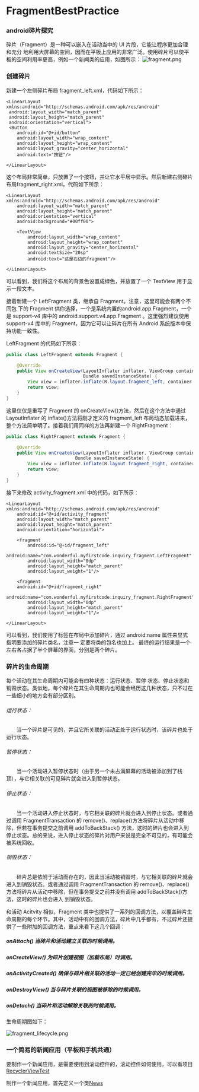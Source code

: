 FragmentBestPractice
===================================
### android碎片探究
碎片（Fragment）是一种可以嵌入在活动当中的 UI 片段，它能让程序更加合理和充分 地利用大屏幕的空间，因而在平板上应用的非常广泛。使用碎片可以使平板的空间利用率更高，例如一个新闻类的应用，如图所示：
![fragment.png](/img/fragment.png "fragment")
### 创建碎片
新建一个左侧碎片布局 fragment_left.xml，代码如下所示：

 	<LinearLayout xmlns:android="http://schemas.android.com/apk/res/android"
     android:layout_width="match_parent"
   	 android:layout_height="match_parent"
   	 android:orientation="vertical">
	 <Button
	 	android:id="@+id/button"
		android:layout_width="wrap_content"
		android:layout_height="wrap_content"
		android:layout_gravity="center_horizontal"
		android:text="按钮"/>

	</LinearLayout>
这个布局非常简单，只放置了一个按钮，并让它水平居中显示。然后新建右侧碎片布局fragment_right.xml，代码如下所示：

	<LinearLayout xmlns:android="http://schemas.android.com/apk/res/android"
    	android:layout_width="match_parent"
    	android:layout_height="match_parent"
    	android:orientation="vertical"
    	android:background="#00ff00">

    	<TextView
        	android:layout_width="wrap_content"
        	android:layout_height="wrap_content"
        	android:layout_gravity="center_horizontal"
        	android:textSize="20sp"
        	android:text="这是右边的fragment"/>

	</LinearLayout>
可以看到，我们将这个布局的背景色设置成绿色，并放置了一个 TextView 用于显示一段文本。

接着新建一个 LeftFragment 类，继承自 Fragment。注意，这里可能会有两个不同包 下的 Fragment 供你选择，一个是系统内置的android.app.Fragment，一个是 support-v4 库中的 android.support.v4.app.Fragment 。这里强烈建议使用 support-v4 库中的 Fragment，因为它可以让碎片在所有 Android 系统版本中保持功能一致性。

LeftFragment 的代码如下所示：
```Java
public class LeftFragment extends Fragment {

    @Override
    public View onCreateView(LayoutInflater inflater, ViewGroup container,
                             Bundle savedInstanceState) {
        View view = inflater.inflate(R.layout.fragment_left, container, false);
        return view;
    }
}
```
这里仅仅是重写了 Fragment 的 onCreateView()方法，然后在这个方法中通过 LayoutInflater 的 inflate()方法将刚才定义的 fragment_left 布局动态加载进来，整个方法简单明了。接着我们用同样的方法再新建一个 RightFragment：
```Java
public class RightFragment extends Fragment {

    @Override
    public View onCreateView(LayoutInflater inflater, ViewGroup container,
                          Bundle savedInstanceState) {
        View view = inflater.inflate(R.layout.fragment_right, container, false);
        return view;
    }
}
```
接下来修改 activity_fragment.xml 中的代码，如下所示：

	<LinearLayout xmlns:android="http://schemas.android.com/apk/res/android"
    	android:id="@+id/activity_fragment"
    	android:layout_width="match_parent"
    	android:layout_height="match_parent"
    	android:orientation="horizontal">

    	<fragment
        	android:id="@+id/fragment_left"
        	android:name="com.wonderful.myfirstcode.inquiry_fragment.LeftFragment"
        	android:layout_width="0dp"
        	android:layout_height="match_parent"
        	android:layout_weight="1"/>

    	<fragment
		android:id="@+id/fragment_right"
        	android:name="com.wonderful.myfirstcode.inquiry_fragment.RightFragment"
        	android:layout_width="0dp"
        	android:layout_height="match_parent"
        	android:layout_weight="1"/>
    
	</LinearLayout>
可以看到，我们使用了<fragment>标签在布局中添加碎片，通过 android:name 属性来显式指明要添加的碎片类名，注意一 定要将类的包名也加上。
最终的运行结果是一个左右各占据了半个屏幕的界面，分别是两个碎片。
  
### 碎片的生命周期
 每个活动在其生命周期内可能会有四种状态：运行状态、暂停 状态、停止状态和销毁状态。类似地，每个碎片在其生命周期内也可能会经历这几种状态，只不过在一些细小的地方会有部分区别。

###### 运行状态：
  当一个碎片是可见的，并且它所关联的活动正处于运行状态时，该碎片也处于运行状态。

###### 暂停状态：
  当一个活动进入暂停状态时（由于另一个未占满屏幕的活动被添加到了栈顶），与它相关联的可见碎片就会进入到暂停状态。

###### 停止状态：
  当一个活动进入停止状态时，与它相关联的碎片就会进入到停止状态。或者通过调用 FragmentTransaction 的 remove()、replace()方法将碎片从活动中移除，但若在事务提交之前调用 addToBackStack() 方法，这时的碎片也会进入到停止状态。总的来说，进入停止状态的碎片对用户来说是完全不可见的，有可能会被系统回收。

###### 销毁状态：
  碎片总是依附于活动而存在的，因此当活动被销毁时，与它相关联的碎片就会进入到销毁状态。或者通过调用 FragmentTransaction 的 remove()、replace()方法将碎片从活动中移除，但在事务提交之前并没有调用 addToBackStack()方法，这时的碎片也会进入 到销毁状态。

和活动 Acitvity 相似，Fragment 类中也提供了一系列的回调方法，以覆盖碎片生命周期的每个环节。其中，活动中有的回调方法，碎片中几乎都有，不过碎片还提供了一些附加的回调方法，重点来看下这几个回调：

##### onAttach() 当碎片和活动建立关联的时候调用。
##### onCreateView() 为碎片创建视图（加载布局）时调用。
##### onActivityCreated() 确保与碎片相关联的活动一定已经创建完毕的时候调用。
##### onDestroyView() 当与碎片关联的视图被移除的时候调用。
##### onDetach() 当碎片和活动解除关联的时候调用。

生命周期图如下：

![fragment_lifecycle.png ](/img/fragment_lifecycle.png "fragment_lifecycle")
### 一个简易的新闻应用（平板和手机共通）
要制作一个新闻应用，是需要使用到滚动控件的，滚动控件如何使用，可以看项目[RecyclerViewTest](https://github.com/ordinarylyp/the_third_chapter)

制作一个新闻应用，首先定义一个类[News](/app/src/main/java/lyp/com/fragmentbestpractice/News.java)

  
  
  
  
